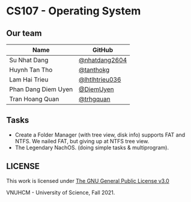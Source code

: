 # CS107 - Operating System
## Our team
| Name |GitHub|
|----|------|
|Su Nhat Dang|[@nhatdang2604](https://github.com/nhatdang2604)|
|Huynh Tan Tho|[@tanthokg](https://github.com/tanthokg)|
|Lam Hai Trieu|[@lhtlhtrieu036](https://github.com/lhtlhtrieu036)|
|Phan Dang Diem Uyen|[@DiemUyen](https://github.com/diemuyen)|
|Tran Hoang Quan|[@trhgquan](https://github.com/trhgquan)|

## Tasks
- Create a Folder Manager (with tree view, disk info) supports FAT and NTFS. We nailed FAT, but giving up at NTFS tree view.
- The Legendary NachOS. (doing simple tasks & multiprogram).

## LICENSE
This work is licensed under [The GNU General Public License v3.0](LICENSE)

VNUHCM - University of Science, Fall 2021.